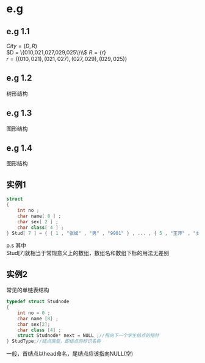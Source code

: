# e.g

## e.g 1.1

$City = (D,R)$  
$D = \{010,021,027,029,025\}\\$
$R = \{r\}$  
$r = \{(010,021),(021,027),(027,029),(029,025)\}$

## e.g 1.2

树形结构

## e.g 1.3

图形结构

## e.g 1.4

图形结构

## 实例1

```cpp
struct
{
    int no ;
    char name[ 8 ] ;
    char sex[ 2 ] ;
    char class[ 4 ] ;
} Stud[ 7 ] = { { 1 , "张斌" , "男" , "9901" } , ... , { 5 , "王萍" , "女" , "9901"}} ;
```

p.s 其中  
Stud[7]就相当于常规意义上的数组，数组名和数组下标的用法无差别

## 实例2

常见的单链表结构

```cpp
typedef struct Studnode
{ 
    int no = 0 ;
    char name [8] ;
    char sex[2];
    char class [4] ;
    struct Studnode* next = NULL ;//指向下一个学生结点的指针
} StudType;//结点类型，即结点的标识名称
```

一般，首结点以head命名，尾结点应该指向NULL(空)  
